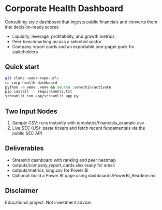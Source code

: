 # Corporate Health Dashboard

Consulting-style dashboard that ingests public financials and converts them into decision-ready scores:
- Liquidity, leverage, profitability, and growth metrics
- Peer benchmarking across a selected sector
- Company report cards and an exportable one-pager pack for stakeholders

## Quick start
```bash
git clone <your-repo-url>
cd corp-health-dashboard
python -m venv .venv && source .venv/bin/activate
pip install -r requirements.txt
streamlit run app/streamlit_app.py

```

## Two Input Nodes
1. Sample CSV: runs instantly with templates/financials_example.csv
2. Live SEC (US): paste tickers and fetch recent fundamentals via the public SEC API

## Deliverables
- Streamlit dashboard with ranking and peer heatmap
- outputs/company_report_cards.xlsx ready for email
- outputs/metrics_long.csv for Power BI
- Optional: build a Power BI page using dashboards/PowerBI_Readme.md

## Disclaimer
Educational project. Not investment advice.